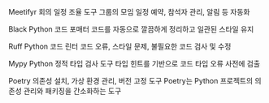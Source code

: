 Meetifyr
회의 일정 조율 도구
그룹의 모임 일정 예약, 참석자 관리, 알림 등 자동화

Black
Python 코드 포매터
코드를 자동으로 깔끔하게 정리하고 일관된 스타일 유지

Ruff
Python 코드 린터
코드 오류, 스타일 문제, 불필요한 코드 검사 및 수정

Mypy
Python 정적 타입 검사 도구
타입 힌트를 기반으로 코드 타입 오류 사전에 검출

Poetry
의존성 설치, 가상 환경 관리, 버전 고정 도구
Poetry는 Python 프로젝트의 의존성 관리와 패키징을 간소화하는 도구
